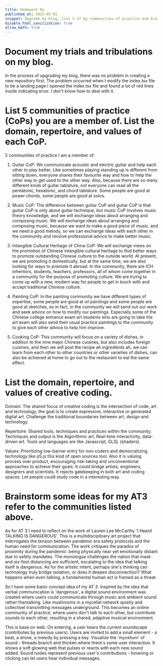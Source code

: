 ```yaml
---
title: Homework 8a
published_at: 2025-05-01
snippet: Upgrade my blog, list 5 of my communities of practice and brainstorm some ideas of my AT 3.
disable_html_sanitization: true
allow_math: true
---
```


# Document my trials and tribulations on my blog.

In the process of upgrading my blog, there was no problem in creating a new repository first. The problem occurred when I modify the index.tsx file to be a landing page I opened the index.tsx file and found a lot of red lines inside indicating error. I don't know how to deal with it.

# List 5 communities of practice (CoPs) you are a member of. List the domain, repertoire, and values of each CoP.

5 communities of practice I am a member of:

1. Guitar CoP: We communicate acoustic and electric guitar and help each other to play better. Like sometimes playing standing up is different from sitting down, everyone shares their favourite way and how to help the other way to get used to the other way. Also, because there are so many different kinds of guitar tablature, not everyone can read all the pentatonic, hexatonic, and chord tablature. Some people are good at power chords, some people are good at solos.

2. Music CoP: The difference between guitar CoP and guitar CoP is that guitar CoP is only about guitar technique, but music CoP involves music theory knowledge, and we will exchange ideas about arranging and composing music. We will exchange ideas about arranging and composing music, because we want to make a good piece of music, and we need a good melody, so we can exchange ideas with each other in the community and receive professional advice to make better music.

3. Intangible Cultural Heritage of China CoP: We will exchange views on the promotion of Chinese intangible cultural heritage to find better ways to promote outstanding Chinese culture to the outside world. At present, we are promoting it domestically, but at the same time, we are also looking for ways to promote it abroad. In the community, there are ICH inheritors, students, teachers, professors, all of whom come together in a community for the purpose of promoting culture. We are trying to come up with a new, modern way for people to get in touch with and accept traditional Chinese culture.

4. Painting CoP: In the painting community we have different types of expertise, some people are good at oil paintings and some people are good at sketches, so in fact, in the community we will send out our work and seek advice on how to modify our paintings. Especially some of the Chinese college entrance exam art students who are going to take the art exam will also send their usual practice paintings to the community to give each other advice to help him improve.

5. Cooking CoP: This community will focus on a variety of dishes, in addition to the nine major Chinese cuisines, but also includes foreign cuisines, and then we will post the recipe ah ingredients ah, we can learn from each other to other countries or other varieties of dishes, can also be achieved at home to go out to the restaurant to eat the same effect.

# List the domain, repertoire, and values of creative coding.

Domain: The shared focus of creative coding is the intersection of code, art and technology, the goal is to create expressive, interactive or generated digital art. Challenge the traditional boundaries between art, design and technology.

Repertoire: Shared tools, techniques and practices within the community. Techniques and output is the Algorithmic art, Real-time interactivity, data-driven art. Tools and languages are like Javascript, GLSL (shaders).

Values: Prioritizing low-barrier entry for non-coders and democratizing technology like p5.js this kind of open sources tool. Also it is valuing process over product, encouraging risk-taking and unconventional approaches to achieve their goals. It could bridge artists, engineers, designers and scientists. It rejects gatekeeping in both art and coding spaces. Let people could study code in a interesting way.

# Brainstorm some ideas for my AT3 refer to the communities listed above.

As for AT 3 I need to reflect on the work of Lauren Lee McCarthy 'I Heard TALKING IS DANGEROUS'. This is a multidisciplinary art project that interrogates the tension between pandemic era safety protocols and the human need for communication. The work critiques the paradox of proximity during the pandemic: being physically near yet emotionally distant due to safety mandates. The monologue challenges the nation that mask and six-foot distancing are sufficient, escalating to the idea that talking itself is dangerous.
As for the artistic intent, perhaps she's thinking can technology truly bridge isolation, or does it deepen disconnectiion? What happens when even talking, a fundamental human act is framed as a threat.

So I have some basic concept idea of my AT 3.
Inspired by the idea that verbal communication is 'dangerous', a digital sound environment was created where users could communicate through music and ambient sound rather thantalking. Like mushrooms in a mycelial network quietly and collectivel transmitting messages underground. This becomes an online community of practice, where users don't talk to each other, but contribute sounds to each other, resulting in a shared, adaptive musical environment.

This is base on web. On entering, a user hears the current soundscape (contributes by previous users). Users are invited to add a small element - a beat, a drone, a melody by pressing a key. Visualize the 'mycelium' of sound - threads branch and thicken where there's some user interaction. It shows a soft glowing web that pulses or reacts with each new sound added. Sound nodes represent previous user's contributions - hovering or clicking can let users hear individual messages.
